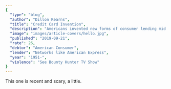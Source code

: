 ```yaml
---
{
  "type": "blog",
  "author": "Dillon Kearns",
  "title": "Credit Card Invention",
  "description": "Americans invented new forms of consumer lending mid 20th century...",
  "image": "images/article-covers/hello.jpg",
  "published": "2019-09-21",
  "rate": 26,
  "debtor": "American Consumer",
  "lender": "Networks like American Express",
  "year": "1951-",
  "violence": "See Bounty Hunter TV Show"
}
---
```


This one is recent and scary, a little.
